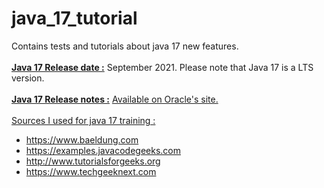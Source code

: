 # java_17_tutorial
Contains tests and tutorials about java 17 new features.
<br/>
<br/>
<u><b>Java 17 Release date :</u></b> September 2021. Please note that Java 17 is a LTS version.
<br/>
<br/>
<u><b>Java 17 Release notes :</u></b> <a href="https://www.oracle.com/java/technologies/javase/17-relnote-issues.html">Available on Oracle's site.</a>
<br/>
<br/>
<u>Sources I used for java 17 training :</u>
- https://www.baeldung.com
- https://examples.javacodegeeks.com
- http://www.tutorialsforgeeks.org
- https://www.techgeeknext.com